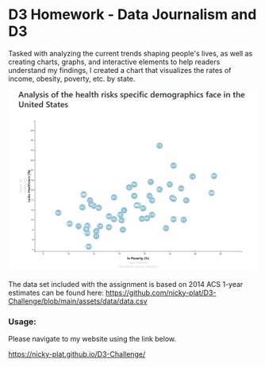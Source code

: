 # D3 Homework - Data Journalism and D3

Tasked with analyzing the current trends shaping people's lives, as well as creating charts, graphs, and interactive elements to help readers understand my findings, I created a chart that visualizes the rates of income, obesity, poverty, etc. by state.

<img src="images\chart.png"  >


The data set included with the assignment is based on 2014 ACS 1-year estimates can be found here: https://github.com/nicky-plat/D3-Challenge/blob/main/assets/data/data.csv

### Usage:
Please navigate to my website using the link below.

https://nicky-plat.github.io/D3-Challenge/
